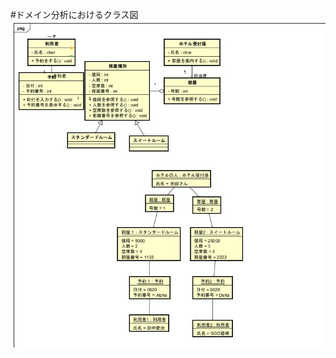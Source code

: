 #ドメイン分析におけるクラス図
![クラス図](https://raw.githubusercontent.com/YuIto1/Software5/main/HRS/Classes/%E3%82%AF%E3%83%A9%E3%82%B9%E5%9B%B3.jpg)
